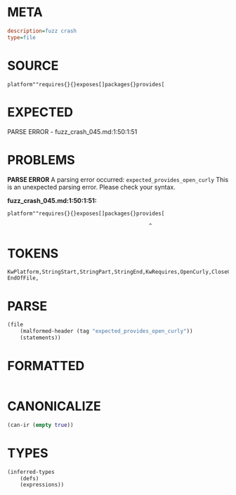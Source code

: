 # META
~~~ini
description=fuzz crash
type=file
~~~
# SOURCE
~~~roc
platform""requires{}{}exposes[]packages{}provides[
~~~
# EXPECTED
PARSE ERROR - fuzz_crash_045.md:1:50:1:51
# PROBLEMS
**PARSE ERROR**
A parsing error occurred: `expected_provides_open_curly`
This is an unexpected parsing error. Please check your syntax.

**fuzz_crash_045.md:1:50:1:51:**
```roc
platform""requires{}{}exposes[]packages{}provides[
```
                                                 ^


# TOKENS
~~~zig
KwPlatform,StringStart,StringPart,StringEnd,KwRequires,OpenCurly,CloseCurly,OpenCurly,CloseCurly,KwExposes,OpenSquare,CloseSquare,KwPackages,OpenCurly,CloseCurly,KwProvides,OpenSquare,
EndOfFile,
~~~
# PARSE
~~~clojure
(file
	(malformed-header (tag "expected_provides_open_curly"))
	(statements))
~~~
# FORMATTED
~~~roc
~~~
# CANONICALIZE
~~~clojure
(can-ir (empty true))
~~~
# TYPES
~~~clojure
(inferred-types
	(defs)
	(expressions))
~~~
